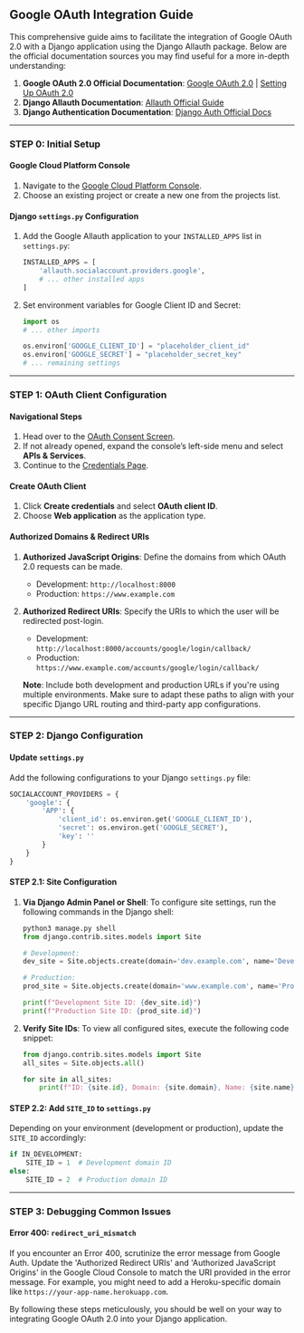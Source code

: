 ## Google OAuth Integration Guide

This comprehensive guide aims to facilitate the integration of Google OAuth 2.0 with a Django application using the Django Allauth package. Below are the official documentation sources you may find useful for a more in-depth understanding:

1. **Google OAuth 2.0 Official Documentation**: [Google OAuth 2.0](https://developers.google.com/identity/protocols/oauth2) | [Setting Up OAuth 2.0](https://support.google.com/cloud/answer/6158849?hl=en)
2. **Django Allauth Documentation**: [Allauth Official Guide](https://django-allauth.readthedocs.io/en/latest/index.html)
3. **Django Authentication Documentation**: [Django Auth Official Docs](https://docs.djangoproject.com/en/3.2/topics/auth/)

---

### STEP 0: Initial Setup

#### Google Cloud Platform Console
1. Navigate to the [Google Cloud Platform Console](https://console.cloud.google.com/).
2. Choose an existing project or create a new one from the projects list.

#### Django `settings.py` Configuration
1. Add the Google Allauth application to your `INSTALLED_APPS` list in `settings.py`:
    ```python
    INSTALLED_APPS = [
        'allauth.socialaccount.providers.google',
        # ... other installed apps
    ]
    ```

2. Set environment variables for Google Client ID and Secret:
    ```python
    import os
    # ... other imports

    os.environ['GOOGLE_CLIENT_ID'] = "placeholder_client_id"
    os.environ['GOOGLE_SECRET'] = "placeholder_secret_key"
    # ... remaining settings
    ```

---

### STEP 1: OAuth Client Configuration

#### Navigational Steps
1. Head over to the [OAuth Consent Screen](https://console.cloud.google.com/apis/credentials/consent).
2. If not already opened, expand the console’s left-side menu and select **APIs & Services**.
3. Continue to the [Credentials Page](https://console.developers.google.com/apis/credentials).

#### Create OAuth Client
1. Click **Create credentials** and select **OAuth client ID**.
2. Choose **Web application** as the application type.

#### Authorized Domains & Redirect URIs
1. **Authorized JavaScript Origins**: Define the domains from which OAuth 2.0 requests can be made.
    - Development: `http://localhost:8000`
    - Production: `https://www.example.com`
  
2. **Authorized Redirect URIs**: Specify the URIs to which the user will be redirected post-login.
    - Development: `http://localhost:8000/accounts/google/login/callback/`
    - Production: `https://www.example.com/accounts/google/login/callback/`

    **Note**: Include both development and production URLs if you're using multiple environments. Make sure to adapt these paths to align with your specific Django URL routing and third-party app configurations.

---

### STEP 2: Django Configuration

#### Update `settings.py`

Add the following configurations to your Django `settings.py` file:

```python
SOCIALACCOUNT_PROVIDERS = {
    'google': {
        'APP': {
            'client_id': os.environ.get('GOOGLE_CLIENT_ID'),
            'secret': os.environ.get('GOOGLE_SECRET'),
            'key': ''
        }
    }
}
```

#### STEP 2.1: Site Configuration

1. **Via Django Admin Panel or Shell**: To configure site settings, run the following commands in the Django shell:
    ```python
    python3 manage.py shell
    from django.contrib.sites.models import Site

    # Development:
    dev_site = Site.objects.create(domain='dev.example.com', name='Development Site')

    # Production:
    prod_site = Site.objects.create(domain='www.example.com', name='Production Site')

    print(f"Development Site ID: {dev_site.id}")
    print(f"Production Site ID: {prod_site.id}")
    ```

2. **Verify Site IDs**: To view all configured sites, execute the following code snippet:
    ```python
    from django.contrib.sites.models import Site
    all_sites = Site.objects.all()

    for site in all_sites:
        print(f"ID: {site.id}, Domain: {site.domain}, Name: {site.name}")
    ```

#### STEP 2.2: Add `SITE_ID` to `settings.py`

Depending on your environment (development or production), update the `SITE_ID` accordingly:

```python
if IN_DEVELOPMENT:
    SITE_ID = 1  # Development domain ID
else:
    SITE_ID = 2  # Production domain ID
```

---

### STEP 3: Debugging Common Issues

#### Error 400: `redirect_uri_mismatch`
If you encounter an Error 400, scrutinize the error message from Google Auth. Update the 'Authorized Redirect URIs' and 'Authorized JavaScript Origins' in the Google Cloud Console to match the URI provided in the error message. For example, you might need to add a Heroku-specific domain like `https://your-app-name.herokuapp.com`.

By following these steps meticulously, you should be well on your way to integrating Google OAuth 2.0 into your Django application.